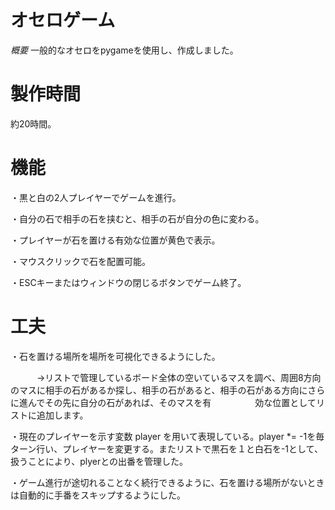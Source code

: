 # **オセロゲーム**
*概要*
一般的なオセロをpygameを使用し、作成しました。

# 製作時間

約20時間。

# 機能

・黒と白の2人プレイヤーでゲームを進行。

・自分の石で相手の石を挟むと、相手の石が自分の色に変わる。

・プレイヤーが石を置ける有効な位置が黄色で表示。

・マウスクリックで石を配置可能。

・ESCキーまたはウィンドウの閉じるボタンでゲーム終了。




# 工夫
・石を置ける場所を場所を可視化できるようにした。

　　　→リストで管理しているボード全体の空いているマスを調べ、周囲8方向のマスに相手の石があるか探し、相手の石があると、相手の石がある方向にさらに進んでその先に自分の石があれば、そのマスを有　　　　　効な位置としてリストに追加します。
   
・現在のプレイヤーを示す変数 player を用いて表現している。player *= -1を毎ターン行い、プレイヤーを変更する。またリストで黒石を１と白石を-1として、扱うことにより、plyerとの出番を管理した。

・ゲーム進行が途切れることなく続行できるように、石を置ける場所がないときは自動的に手番をスキップするようにした。


